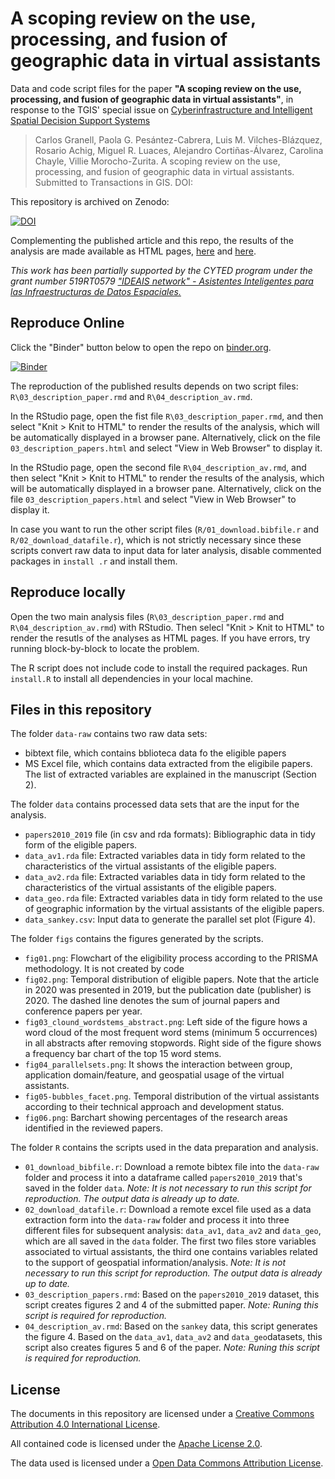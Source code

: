 # A scoping review on the use, processing, and fusion of geographic data in virtual assistants

Data and code script files for the paper __"A scoping review on the use, processing, and fusion of geographic data in virtual assistants"__, in response to the TGIS' special issue on [Cyberinfrastructure and Intelligent Spatial Decision Support Systems](https://onlinelibrary.wiley.com/pb-assets/assets/14679671/CfP-%20Special%20Issue%20CyberInfrastructure-1573213752420.pdf)

> Carlos Granell, Paola G. Pesántez-Cabrera, Luis M. Vilches-Blázquez, Rosario Achig, Miguel R. Luaces, Alejandro Cortiñas-Álvarez, Carolina Chayle, Villie Morocho-Zurita. 
> A scoping review on the use, processing, and fusion of geographic data in virtual assistants. 
> Submitted to Transactions in GIS.
> DOI: 


This repository is archived on Zenodo:

[![DOI](https://zenodo.org/badge/DOI/10.5281/zenodo.4009220.svg)](https://doi.org/10.5281/zenodo.4009220)

Complementing the published article and this repo, the results of the analysis are made available as HTML pages, [here](https://rpubs.com/cgranell/reviewtgis01) and [here](https://rpubs.com/cgranell/reviewtgis02). 


_This work has been partially supported by the CYTED program under the grant number 519RT0579 ["IDEAIS network" - Asistentes Inteligentes para las Infraestructuras de Datos Espaciales.](http://www.redideais.net/)_


## Reproduce Online

Click the "Binder" button below to open the repo on [binder.org](https://mybinder.org/).

[![Binder](https://mybinder.org/badge_logo.svg)](https://mybinder.org/v2/gh/cgranell/ideais-scopingreview-2019/master?urlpath=rstudio)


The reproduction of the published results depends on two script files: `R\03_description_paper.rmd` and `R\04_description_av.rmd`.

In the RStudio page, open the fist file `R\03_description_paper.rmd`, and then select "Knit > Knit to HTML" to render the results of the analysis, which will be automatically displayed in a browser pane. Alternatively, click on the file `03_description_papers.html` and select "View in Web Browser" to display it.  

In the RStudio page, open the second file `R\04_description_av.rmd`, and then select "Knit > Knit to HTML" to render the results of the analysis, which will be automatically displayed in a browser pane. Alternatively, click on the file `03_description_papers.html` and select "View in Web Browser" to display it.  

In case you want to run the other script files (`R/01_download.bibfile.r` and` R/02_download_datafile.r`), which is not strictly necessary since these scripts convert raw data to input data for later analysis, disable commented packages in `install .r` and install them.

## Reproduce locally

Open the two main analysis files (`R\03_description_paper.rmd` and `R\04_description_av.rmd`) with RStudio. Then selecl "Knit > Knit to HTML" to render the resutls of the analyses as HTML pages. If you have errors, try running block-by-block to locate the problem.

The R script does not include code to install the required packages. Run `install.R` to install all dependencies in your local machine.

## Files in this repository  

The folder `data-raw` contains two raw data sets: 
* bibtext file, which contains bblioteca data fo the eligible papers
* MS Excel file, which contains data extracted from the eligibile papers. The list of extracted variables are explained in the manuscript (Section 2).

The folder `data` contains processed data sets that are the input for the analysis.

* `papers2010_2019` file (in csv and rda formats): Bibliographic data in tidy form of the eligible papers. 
* `data_av1.rda` file: Extracted variables data in tidy form related to the characteristics of the virtual assistants of the eligible papers.
* `data_av2.rda` file: Extracted variables data in tidy form related to the characteristics of the virtual assistants of the eligible papers.
* `data_geo.rda` file: Extracted variables data in tidy form related to the use of geographic information by the virtual assistants of the eligible papers.
* `data_sankey.csv`: Input data to generate the parallel set plot (Figure 4). 

The folder `figs` contains the figures generated by the scripts.

* `fig01.png`: Flowchart of the eligibility process according to the PRISMA methodology. It is not created by code 
* `fig02.png`: Temporal distribution of eligible papers. Note that the article in 2020 was presented in 2019, but the publication date (publisher) is 2020. The dashed line denotes the sum of journal papers and conference papers per year. 
* `fig03_clound_wordstems_abstract.png`: Left side of the figure  hows a word cloud of the most frequent word stems (minimum 5 occurrences) in all abstracts after removing stopwords. Right side of the figure shows a frequency bar chart of the top 15 word stems. 
* `fig04_parallelsets.png`: It shows the interaction between group, application domain/feature, and geospatial usage of the virtual assistants.
* `fig05-bubbles_facet.png`. Temporal distribution of the virtual assistants according to their technical approach and development status.
* `fig06.png`: Barchart showing percentages of the research areas identified in the reviewed papers.


The folder `R` contains the scripts used in the data preparation and analysis.
* `01_download_bibfile.r`: Download a remote bibtex file into the `data-raw` folder and process it into a dataframe called `papers2010_2019` that's saved in the folder `data`. _Note: It is not necessary to run this script for reproduction. The output data is already up to date._ 
* `02_download_datafile.r`: Download a remote excel file used as a data extraction form into the `data-raw` folder and process it into three different files for subsequent analysis: `data_av1`, `data_av2` and `data_geo`, which are all saved in the `data` folder. The first two files store variables associated to virtual assistants, the third one contains variables related to the support of geospatial information/analysis. _Note: It is not necessary to run this script for reproduction. The output data is already up to date._  
* `03_description_papers.rmd`: Based on the `papers2010_2019` dataset, this script creates figures 2 and 4 of the submitted paper. _Note: Runing this script is required for reproduction._ 
* `04_description_av.rmd`: Based on the `sankey` data, this script generates the figure 4. Based on the `data_av1`, `data_av2` and `data_geo`datasets, this script also creates figures 5 and 6 of the paper. _Note: Runing this script is required for reproduction._ 

## License

The documents in this repository are licensed under a [Creative Commons Attribution 4.0 International License](https://creativecommons.org/licenses/by/4.0/).

All contained code is licensed under the [Apache License 2.0](https://choosealicense.com/licenses/apache-2.0/).

The data used is licensed under a [Open Data Commons Attribution License](https://opendatacommons.org/licenses/by/).
